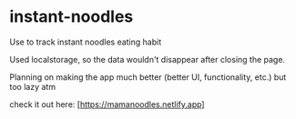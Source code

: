 # instant-noodles
Use to track instant noodles eating habit

Used localstorage, so the data wouldn't disappear after closing the page.

Planning on making the app much better (better UI, functionality, etc.) but too lazy atm

check it out here: [https://mamanoodles.netlify.app]
